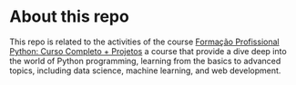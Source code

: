 # About this repo

This repo is related to the activities of the course [Formação Profissional Python: Curso Completo + Projetos](https://www.udemy.com/course/formacao-python) a course that provide a dive deep into the world of Python programming, learning from the basics to advanced topics, including data science, machine learning, and web development. 